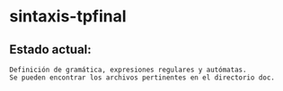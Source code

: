 # sintaxis-tpfinal
## Estado actual:
    Definición de gramática, expresiones regulares y autómatas.
    Se pueden encontrar los archivos pertinentes en el directorio doc.
